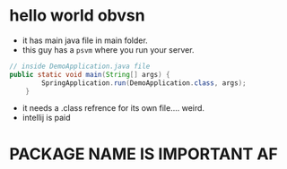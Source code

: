 # hello world obvsn
- it has main java file in main folder.
- this guy has a `psvm` where you run your server.
```java
// inside DemoApplication.java file
public static void main(String[] args) {
		SpringApplication.run(DemoApplication.class, args);
	}
``` 
- it needs a .class refrence for its own file.... weird.
- intellij is paid

# PACKAGE NAME IS IMPORTANT AF
